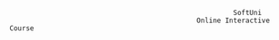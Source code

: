 

                                                           SoftUni 
                                                  Online Interactive Course    		  	    
